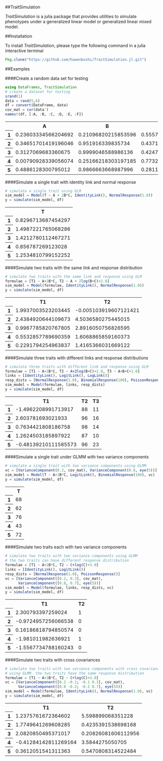 ##TraitSimulation

*TraitSimulation* is a julia package that provides utilities to simulate
phenotypes under a generalized linear model or generalized linear mixed model.

##Installation

To install *TraitSimulation*, please type the following command in a julia
interactive terminal
```julia
Pkg.clone("https://github.com/huwenboshi/TraitSimulation.jl.git")
```

##Examples


####Create a random data set for testing

```julia
using DataFrames, TraitSimulation
# create a dataset for testing
srand(1)
data = rand(5,6)
df = convert(DataFrame, data)
cov_mat = cor(data')
names!(df, [:A, :B, :C, :D, :E, :F])
```




<table class="data-frame"><tr><th></th><th>A</th><th>B</th><th>C</th><th>D</th><th>E</th><th>F</th></tr><tr><th>1</th><td>0.23603334566204692</td><td>0.21096820215853596</td><td>0.5557510873245723</td><td>0.20947237319807077</td><td>0.07695088688120899</td><td>0.6448833539420931</td></tr><tr><th>2</th><td>0.34651701419196046</td><td>0.951916339835734</td><td>0.43710797460962514</td><td>0.25137920979222494</td><td>0.6403962459899388</td><td>0.07782644396003469</td></tr><tr><th>3</th><td>0.3127069683360675</td><td>0.9999046588986136</td><td>0.42471785049513144</td><td>0.02037486871266725</td><td>0.8735441302706854</td><td>0.8481854810000327</td></tr><tr><th>4</th><td>0.00790928339056074</td><td>0.25166218303197185</td><td>0.773223048457377</td><td>0.2877015122756894</td><td>0.27858242002877853</td><td>0.0856351682044918</td></tr><tr><th>5</th><td>0.4886128300795012</td><td>0.9866663668987996</td><td>0.2811902322857298</td><td>0.859512136087661</td><td>0.7513126327861701</td><td>0.5532055454580578</td></tr></table>



####Simulate a single trait with identity link and normal response
```julia
# simulate a single trait using GLM
sim_model = Model(T ~ A + 2B*C, IdentityLink(), NormalResponse(1.0))
y = simulate(sim_model, df)
```




<table class="data-frame"><tr><th></th><th>T</th></tr><tr><th>1</th><td>0.8296713687454297</td></tr><tr><th>2</th><td>1.4987221765068286</td></tr><tr><th>3</th><td>1.4212780112467271</td></tr><tr><th>4</th><td>0.856787269123028</td></tr><tr><th>5</th><td>1.2534810799152252</td></tr></table>



####Simulate two traits with the same link and response distribution
```julia
# simulate two traits with the same link and response using GLM
formulae = [T1 ~ A+2B*C, T2 ~ A + 2log(B+C)+2.0]
sim_model = Model(formulae, IdentityLink(), NormalResponse(1.0))
y = simulate(sim_model, df)
```




<table class="data-frame"><tr><th></th><th>T1</th><th>T2</th></tr><tr><th>1</th><td>1.9937003523203445</td><td>-0.005103919607121421</td></tr><tr><th>2</th><td>2.4384920644109673</td><td>4.5036580275445015</td></tr><tr><th>3</th><td>0.9967785820767805</td><td>2.8916050756826595</td></tr><tr><th>4</th><td>0.5532857789690359</td><td>1.6068865859160373</td></tr><tr><th>5</th><td>0.2291794254963837</td><td>1.4165366031669122</td></tr></table>



####Simulate three traits with different links and response distributions
```julia
# simulate three traits with different link and response using GLM
formulae = [T1 ~ A+2B*C, T2 ~ A+2log(B+C)+2.0, T3 ~ A+B+C+1.0]
links = [IdentityLink(), LogitLink(), LogLink()]
resp_dists = [NormalResponse(1.0), BinomialResponse(100), PoissonResponse()]
sim_model = Model(formulae, links, resp_dists)
y = simulate(sim_model, df)
```




<table class="data-frame"><tr><th></th><th>T1</th><th>T2</th><th>T3</th></tr><tr><th>1</th><td>-1.4962208991713917</td><td>88</td><td>11</td></tr><tr><th>2</th><td>2.603781693021933</td><td>96</td><td>16</td></tr><tr><th>3</th><td>0.7634421808186758</td><td>98</td><td>14</td></tr><tr><th>4</th><td>1.2624503185897922</td><td>87</td><td>10</td></tr><tr><th>5</th><td>-0.48139210111585573</td><td>96</td><td>23</td></tr></table>



####Simulate a single trait under GLMM with two variance components
```julia
# simulate a single trait with two variance components using GLMM
vc = [VarianceComponent(0.2, cov_mat), VarianceComponent(0.8, eye(5))]
sim_model = Model(T ~ A+2B*C, LogitLink(), BinomialResponse(100), vc)
y = simulate(sim_model, df)
```




<table class="data-frame"><tr><th></th><th>T</th></tr><tr><th>1</th><td>68</td></tr><tr><th>2</th><td>62</td></tr><tr><th>3</th><td>76</td></tr><tr><th>4</th><td>43</td></tr><tr><th>5</th><td>72</td></tr></table>



####Simulate two traits each with two variance components
```julia
# simulate two traits with two variance components using GLMM
# the two traits can have different response distribution
formulae = [T1 ~ A+2B*C, T2 ~ C+log(C)+3.0]
links = [IdentityLink(), LogitLink()]
resp_dists = [NormalResponse(1.0), PoissonResponse()]
vc = [VarianceComponent([0.2, 0.3], cov_mat),
      VarianceComponent([0.8, 0.7], eye(5))]
sim_model = Model(formulae, links, resp_dists, vc)
y = simulate(sim_model, df)
```




<table class="data-frame"><tr><th></th><th>T1</th><th>T2</th></tr><tr><th>1</th><td>2.300793397259024</td><td>1</td></tr><tr><th>2</th><td>-0.9724957256066538</td><td>0</td></tr><tr><th>3</th><td>0.16186818794850574</td><td>0</td></tr><tr><th>4</th><td>-1.981011982636921</td><td>1</td></tr><tr><th>5</th><td>-1.5567734788160243</td><td>0</td></tr></table>



####Simulate two traits with cross covariances
```julia
# simulate two traits with two variance components with cross covariances
# using GLMM. the two traits have the same response distribution
formulae = [T1 ~ A+2B*C, T2 ~ C+log(C)+3.0]
vc = [VarianceComponent([0.2 -0.1; -0.1 0.3], cov_mat),
      VarianceComponent([0.8 -0.2; -0.2 0.7], eye(5))]
sim_model = Model(formulae, IdentityLink(), NormalResponse(1.0), vc)
y = simulate(sim_model, df)
```




<table class="data-frame"><tr><th></th><th>T1</th><th>T2</th></tr><tr><th>1</th><td>1.2375761672364602</td><td>5.598899068351228</td></tr><tr><th>2</th><td>1.7749641269608285</td><td>0.4235391538698168</td></tr><tr><th>3</th><td>2.0820850495371017</td><td>0.20826081606112956</td></tr><tr><th>4</th><td>-0.41284142811269164</td><td>3.5844275050705</td></tr><tr><th>5</th><td>0.3612051541311363</td><td>0.5470808314522484</td></tr></table>
